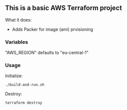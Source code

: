 ## This is a basic AWS Terraform project

What it does:

- Adds Packer for image (ami) prvisioning

### Variables

"AWS_REGION" defaults to "eu-central-1"

### Usage

Initialize:

    ./build-and-run.sh

Destroy:

    terraform destroy